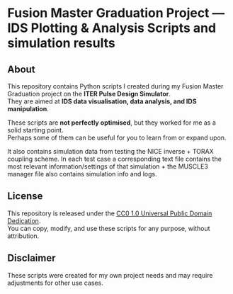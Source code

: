 # Fusion Master Graduation Project — IDS Plotting & Analysis Scripts and simulation results

## About
This repository contains Python scripts I created during my Fusion Master Graduation project on the **ITER Pulse Design Simulator**.  
They are aimed at **IDS data visualisation, data analysis, and IDS manipulation**.

These scripts are **not perfectly optimised**, but they worked for me as a solid starting point.  
Perhaps some of them can be useful for you to learn from or expand upon.

It also contains simulation data from testing the NICE inverse + TORAX coupling scheme. In each test case a corresponding text file contains the most relevant information/settings of that simulation + the MUSCLE3 manager file also contains simulation info and logs.

## License
This repository is released under the [CC0 1.0 Universal Public Domain Dedication](LICENSE).  
You can copy, modify, and use these scripts for any purpose, without attribution.

## Disclaimer
These scripts were created for my own project needs and may require adjustments for other use cases.
